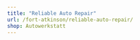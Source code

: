 ```yaml
---
title: "Reliable Auto Repair"
url: /fort-atkinson/reliable-auto-repair/
shop: Autowerkstatt
---
```

